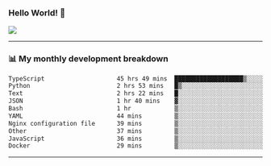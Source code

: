### Hello World! 👋

<a>
  <img align="center" src="https://github-readme-stats.vercel.app/api?username=megatunger&count_private=true&include_all_commits=true&bg_color=30,56CCF2,2F80ED&title_color=fff&text_color=fff" />
</a>

------
### 📊 My monthly development breakdown

<!--START_SECTION:waka-->

```txt
TypeScript                    45 hrs 49 mins  ███████████████████▒░░░░░   77.38 %
Python                        2 hrs 53 mins   █▒░░░░░░░░░░░░░░░░░░░░░░░   04.88 %
Text                          2 hrs 22 mins   █░░░░░░░░░░░░░░░░░░░░░░░░   04.01 %
JSON                          1 hr 40 mins    ▓░░░░░░░░░░░░░░░░░░░░░░░░   02.82 %
Bash                          1 hr            ▒░░░░░░░░░░░░░░░░░░░░░░░░   01.70 %
YAML                          44 mins         ▒░░░░░░░░░░░░░░░░░░░░░░░░   01.26 %
Nginx configuration file      39 mins         ▒░░░░░░░░░░░░░░░░░░░░░░░░   01.10 %
Other                         37 mins         ▒░░░░░░░░░░░░░░░░░░░░░░░░   01.06 %
JavaScript                    36 mins         ▒░░░░░░░░░░░░░░░░░░░░░░░░   01.02 %
Docker                        29 mins         ▒░░░░░░░░░░░░░░░░░░░░░░░░   00.83 %
```

<!--END_SECTION:waka-->

------

